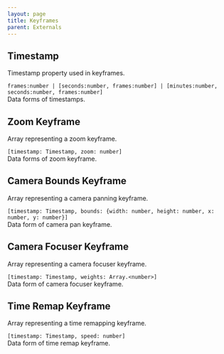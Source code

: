 ```yaml
---
layout: page
title: Keyframes
parent: Externals
---
```


## Timestamp

Timestamp property used in keyframes.

`frames:number | [seconds:number, frames:number] | [minutes:number, seconds:number, frames:number]`\
Data forms of timestamps.

## Zoom Keyframe

Array representing a zoom keyframe.

`[timestamp: Timestamp, zoom: number]`\
Data forms of zoom keyframe.

## Camera Bounds Keyframe

Array representing a camera panning keyframe.

`[timestamp: Timestamp, bounds: {width: number, height: number, x: number, y: number}]`\
Data form of camera pan keyframe.

## Camera Focuser Keyframe

Array representing a camera focuser keyframe.

`[timestamp: Timestamp, weights: Array.<number>]`\
Data form of camera focuser keyframe.

## Time Remap Keyframe

Array representing a time remapping keyframe.

`[timestamp: Timestamp, speed: number]`\
Data form of time remap keyframe.
